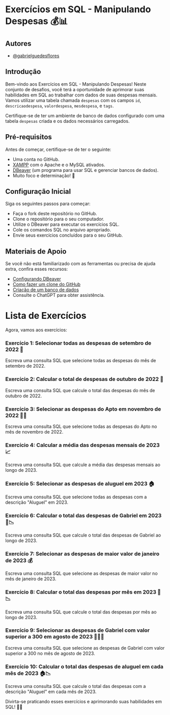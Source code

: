 # Exercícios em SQL - Manipulando Despesas 💰📊

## Autores

- [@gabrielguedesflores](https://www.github.com/gabrielguedesflores)

## Introdução

Bem-vindo aos Exercícios em SQL - Manipulando Despesas! Neste conjunto de desafios, você terá a oportunidade de aprimorar suas habilidades em SQL ao trabalhar com dados de suas despesas mensais. Vamos utilizar uma tabela chamada `despesas` com os campos `id`, `descricaodespesa`, `valordespesa`, `mesdespesa`, e `tags`.

Certifique-se de ter um ambiente de banco de dados configurado com uma tabela `despesas` criada e os dados necessários carregados.

## Pré-requisitos

Antes de começar, certifique-se de ter o seguinte:

- Uma conta no GitHub.
- [XAMPP](https://www.apachefriends.org/index.html) com o Apache e o MySQL ativados.
- [DBeaver](https://dbeaver.io/) (um programa para usar SQL e gerenciar bancos de dados).
- Muito foco e determinação! 💪

## Configuração Inicial

Siga os seguintes passos para começar:

- Faça o fork deste repositório no GitHub.
- Clone o repositório para o seu computador.
- Utilize o DBeaver para executar os exercícios SQL.
- Cole os comandos SQL no arquivo apropriado.
- Envie seus exercícios concluídos para o seu GitHub.

## Materiais de Apoio

Se você não está familiarizado com as ferramentas ou precisa de ajuda extra, confira esses recursos:

- [Configurando DBeaver](https://www.youtube.com/watch?v=shGezjnGpkU)
- [Como fazer um clone do GitHub](https://www.youtube.com/watch?v=qmi5GYYxww4)
- [Criação de um banco de dados](https://www.youtube.com/watch?v=qJq7R5baRmw)
- Consulte o ChatGPT para obter assistência.

# Lista de Exercícios

Agora, vamos aos exercícios:

### Exercício 1: Selecionar todas as despesas de setembro de 2022 📅

Escreva uma consulta SQL que selecione todas as despesas do mês de setembro de 2022.

###  Exercício 2: Calcular o total de despesas de outubro de 2022 🧮
Escreva uma consulta SQL que calcule o total das despesas do mês de outubro de 2022.

### Exercício 3: Selecionar as despesas do Apto em novembro de 2022 🧑‍💼
Escreva uma consulta SQL que selecione todas as despesas do Apto no mês de novembro de 2022.

### Exercício 4: Calcular a média das despesas mensais de 2023 📈
Escreva uma consulta SQL que calcule a média das despesas mensais ao longo de 2023.

### Exercício 5: Selecionar as despesas de aluguel em 2023 🏠
Escreva uma consulta SQL que selecione todas as despesas com a descrição "Aluguel" em 2023.

### Exercício 6: Calcular o total das despesas de Gabriel em 2023 💼📉
Escreva uma consulta SQL que calcule o total das despesas de Gabriel ao longo de 2023.

### Exercício 7: Selecionar as despesas de maior valor de janeiro de 2023 💰
Escreva uma consulta SQL que selecione as despesas de maior valor no mês de janeiro de 2023.

### Exercício 8: Calcular o total das despesas por mês em 2023 📅📉
Escreva uma consulta SQL que calcule o total das despesas por mês ao longo de 2023.

### Exercício 9: Selecionar as despesas de Gabriel com valor superior a 300 em agosto de 2023 🧑‍💼💲
Escreva uma consulta SQL que selecione as despesas de Gabriel com valor superior a 300 no mês de agosto de 2023.

### Exercício 10: Calcular o total das despesas de aluguel em cada mês de 2023 🏠📉
Escreva uma consulta SQL que calcule o total das despesas com a descrição "Aluguel" em cada mês de 2023.


Divirta-se praticando esses exercícios e aprimorando suas habilidades em SQL! 💪😄
